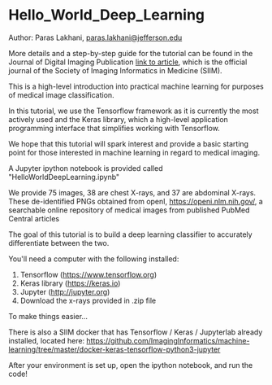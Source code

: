 # Hello_World_Deep_Learning

Author: Paras Lakhani, paras.lakhani@jefferson.edu

More details and a step-by-step guide for the tutorial can be found in the Journal of Digital Imaging Publication [link to article](https://www.ncbi.nlm.nih.gov/pmc/articles/PMC5959832/), which is the official journal of the Society of Imaging Informatics in Medicine (SIIM).

This is a high-level introduction into practical machine learning for purposes of medical image classification. 

In this tutorial, we use the Tensorflow framework as it is currently the most actively used and the Keras library, which a high-level application programming interface that simplifies working with Tensorflow.

We hope that this tutorial will spark interest and provide a basic starting point for those interested in machine learning in regard to medical imaging. 

A Jupyter ipython notebook is provided called "HelloWorldDeepLearning.ipynb"

We provide 75 images, 38 are chest X-rays, and 37 are abdominal X-rays. These de-identified PNGs obtained from openI, https://openi.nlm.nih.gov/, a searchable online repository of medical images from published PubMed Central articles

The goal of this tutorial is to build a deep learning classifier to accurately differentiate between the two.

You'll need a computer with the following installed:

1) Tensorflow (https://www.tensorflow.org)
2) Keras library (https://keras.io)
3) Jupyter (http://jupyter.org)
4) Download the x-rays provided in .zip file 

To make things easier...

There is also a SIIM docker that has Tensorflow / Keras / Jupyterlab already installed, located here: https://github.com/ImagingInformatics/machine-learning/tree/master/docker-keras-tensorflow-python3-jupyter

After your environment is set up, open the ipython notebook, and run the code!


 
